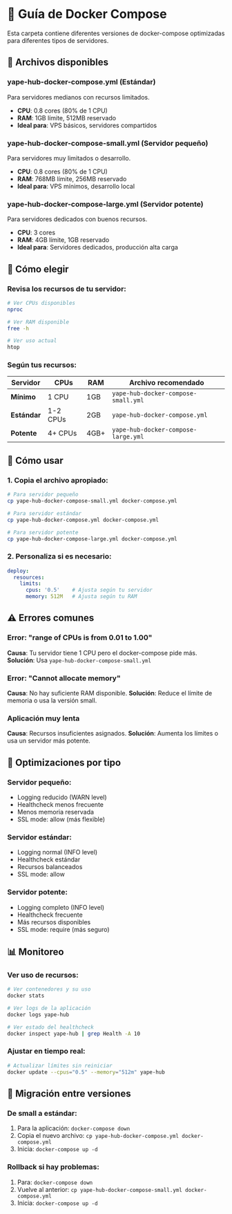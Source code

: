 # 🐳 Guía de Docker Compose

Esta carpeta contiene diferentes versiones de docker-compose optimizadas para diferentes tipos de servidores.

## 📁 Archivos disponibles

### **yape-hub-docker-compose.yml** (Estándar)
Para servidores medianos con recursos limitados.
- **CPU**: 0.8 cores (80% de 1 CPU)
- **RAM**: 1GB límite, 512MB reservado
- **Ideal para**: VPS básicos, servidores compartidos

### **yape-hub-docker-compose-small.yml** (Servidor pequeño)
Para servidores muy limitados o desarrollo.
- **CPU**: 0.8 cores (80% de 1 CPU)
- **RAM**: 768MB límite, 256MB reservado
- **Ideal para**: VPS mínimos, desarrollo local

### **yape-hub-docker-compose-large.yml** (Servidor potente)
Para servidores dedicados con buenos recursos.
- **CPU**: 3 cores
- **RAM**: 4GB límite, 1GB reservado
- **Ideal para**: Servidores dedicados, producción alta carga

## 🎯 Cómo elegir

### **Revisa los recursos de tu servidor:**
```bash
# Ver CPUs disponibles
nproc

# Ver RAM disponible
free -h

# Ver uso actual
htop
```

### **Según tus recursos:**

| Servidor | CPUs | RAM | Archivo recomendado |
|----------|------|-----|-------------------|
| **Mínimo** | 1 CPU | 1GB | `yape-hub-docker-compose-small.yml` |
| **Estándar** | 1-2 CPUs | 2GB | `yape-hub-docker-compose.yml` |
| **Potente** | 4+ CPUs | 4GB+ | `yape-hub-docker-compose-large.yml` |

## 🔧 Cómo usar

### **1. Copia el archivo apropiado:**
```bash
# Para servidor pequeño
cp yape-hub-docker-compose-small.yml docker-compose.yml

# Para servidor estándar
cp yape-hub-docker-compose.yml docker-compose.yml

# Para servidor potente
cp yape-hub-docker-compose-large.yml docker-compose.yml
```

### **2. Personaliza si es necesario:**
```yaml
deploy:
  resources:
    limits:
      cpus: '0.5'    # Ajusta según tu servidor
      memory: 512M   # Ajusta según tu RAM
```

## ⚠️ Errores comunes

### **Error: "range of CPUs is from 0.01 to 1.00"**
**Causa**: Tu servidor tiene 1 CPU pero el docker-compose pide más.
**Solución**: Usa `yape-hub-docker-compose-small.yml`

### **Error: "Cannot allocate memory"**
**Causa**: No hay suficiente RAM disponible.
**Solución**: Reduce el límite de memoria o usa la versión small.

### **Aplicación muy lenta**
**Causa**: Recursos insuficientes asignados.
**Solución**: Aumenta los límites o usa un servidor más potente.

## 🚀 Optimizaciones por tipo

### **Servidor pequeño:**
- Logging reducido (WARN level)
- Healthcheck menos frecuente
- Menos memoria reservada
- SSL mode: allow (más flexible)

### **Servidor estándar:**
- Logging normal (INFO level)
- Healthcheck estándar
- Recursos balanceados
- SSL mode: allow

### **Servidor potente:**
- Logging completo (INFO level)
- Healthcheck frecuente
- Más recursos disponibles
- SSL mode: require (más seguro)

## 📊 Monitoreo

### **Ver uso de recursos:**
```bash
# Ver contenedores y su uso
docker stats

# Ver logs de la aplicación
docker logs yape-hub

# Ver estado del healthcheck
docker inspect yape-hub | grep Health -A 10
```

### **Ajustar en tiempo real:**
```bash
# Actualizar límites sin reiniciar
docker update --cpus="0.5" --memory="512m" yape-hub
```

## 🔄 Migración entre versiones

### **De small a estándar:**
1. Para la aplicación: `docker-compose down`
2. Copia el nuevo archivo: `cp yape-hub-docker-compose.yml docker-compose.yml`
3. Inicia: `docker-compose up -d`

### **Rollback si hay problemas:**
1. Para: `docker-compose down`
2. Vuelve al anterior: `cp yape-hub-docker-compose-small.yml docker-compose.yml`
3. Inicia: `docker-compose up -d`